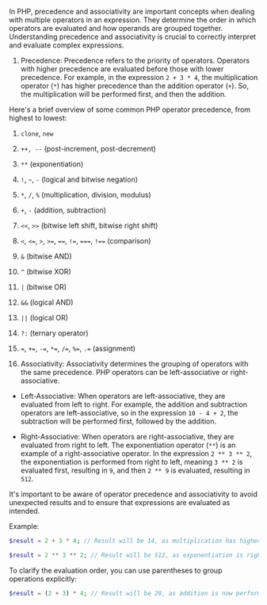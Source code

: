 In PHP, precedence and associativity are important concepts when dealing with multiple operators in an expression. They determine the order in which operators are evaluated and how operands are grouped together. Understanding precedence and associativity is crucial to correctly interpret and evaluate complex expressions.

1. Precedence:
Precedence refers to the priority of operators. Operators with higher precedence are evaluated before those with lower precedence. For example, in the expression `2 + 3 * 4`, the multiplication operator (`*`) has higher precedence than the addition operator (`+`). So, the multiplication will be performed first, and then the addition.

Here's a brief overview of some common PHP operator precedence, from highest to lowest:

1. `clone`, `new`
2. `++, --` (post-increment, post-decrement)
3. `**` (exponentiation)
4. `!`, `~`, `-` (logical and bitwise negation)
5. `*`, `/`, `%` (multiplication, division, modulus)
6. `+`, `-` (addition, subtraction)
7. `<<`, `>>` (bitwise left shift, bitwise right shift)
8. `<`, `<=`, `>`, `>=`, `==`, `!=`, `===`, `!==` (comparison)
9. `&` (bitwise AND)
10. `^` (bitwise XOR)
11. `|` (bitwise OR)
12. `&&` (logical AND)
13. `||` (logical OR)
14. `?:` (ternary operator)
15. `=`, `+=`, `-=`, `*=`, `/=`, `%=`, `.=` (assignment)

2. Associativity:
Associativity determines the grouping of operators with the same precedence. PHP operators can be left-associative or right-associative.

- Left-Associative: When operators are left-associative, they are evaluated from left to right. For example, the addition and subtraction operators are left-associative, so in the expression `10 - 4 + 2`, the subtraction will be performed first, followed by the addition.

- Right-Associative: When operators are right-associative, they are evaluated from right to left. The exponentiation operator (`**`) is an example of a right-associative operator. In the expression `2 ** 3 ** 2`, the exponentiation is performed from right to left, meaning `3 ** 2` is evaluated first, resulting in `9`, and then `2 ** 9` is evaluated, resulting in `512`.

It's important to be aware of operator precedence and associativity to avoid unexpected results and to ensure that expressions are evaluated as intended.

Example:

```php
$result = 2 + 3 * 4; // Result will be 14, as multiplication has higher precedence.
```

```php
$result = 2 ** 3 ** 2; // Result will be 512, as exponentiation is right-associative.
```

To clarify the evaluation order, you can use parentheses to group operations explicitly:

```php
$result = (2 + 3) * 4; // Result will be 20, as addition is now performed first due to parentheses.
```
